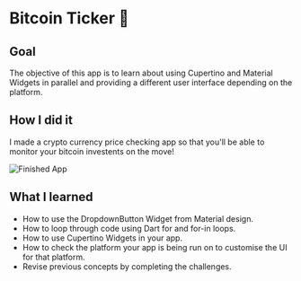 # Bitcoin Ticker 🤑

## Goal

The objective of this app is to learn about using Cupertino and Material Widgets in parallel and providing a different user interface depending on the platform.


## How I did it

I made a crypto currency price checking app so that you'll be able to monitor your bitcoin investents on the move!

![Finished App](https://github.com/londonappbrewery/Images/blob/master/bitcoin-flutter-demo.gif)

## What I learned

- How to use the DropdownButton Widget from Material design.
- How to loop through code using Dart for and for-in loops.
- How to use Cupertino Widgets in your app.
- How to check the platform your app is being run on to customise the UI for that platform.
- Revise previous concepts by completing the challenges.
